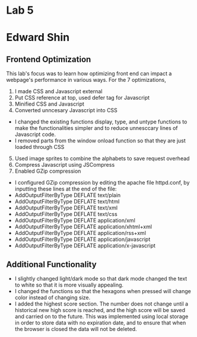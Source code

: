 Lab 5
============
Edward Shin
============
Frontend Optimization
-------------
This lab's focus was to learn how optimizing front end can impact a webpage's performance in various ways. For the 7 optimizations,
1. I made CSS and Javascript external
2. Put CSS reference at top, used defer tag for Javascript
3. Minified CSS and Javascript
4. Converted unncesary Javascript into CSS
  - I changed the existing functions display, type, and untype functions to make the functionalities simpler and to reduce unnesccary lines of Javascript code.
  - I removed parts from the window onload function so that they are just loaded through CSS
5. Used image sprites to combine the alphabets to save request overhead 
6. Compress Javascript using JSCompress
7. Enabled GZip compression 
  - I configured GZip compression by editing the apache file httpd.conf, by inputting these lines at the end of the file:
  - AddOutputFilterByType DEFLATE text/plain
  -  AddOutputFilterByType DEFLATE text/html
  -  AddOutputFilterByType DEFLATE text/xml
  -  AddOutputFilterByType DEFLATE text/css
  -  AddOutputFilterByType DEFLATE application/xml
  -  AddOutputFilterByType DEFLATE application/xhtml+xml
  -  AddOutputFilterByType DEFLATE application/rss+xml
  -  AddOutputFilterByType DEFLATE application/javascript
  -  AddOutputFilterByType DEFLATE application/x-javascript

Additional Functionality
----------
- I slightly changed light/dark mode so that dark mode changed the text to white so that it is more visually appealing.
- I changed the functions so that the hexagons when pressed will change color instead of changing size.
- I added the highest score section. The number does not change until a historical new high score is reached, and the high score will be saved and carried on to the future. This was implemented using local storage in order to store data with no expiration date, and to ensure that when the browser is closed the data will not be deleted.
